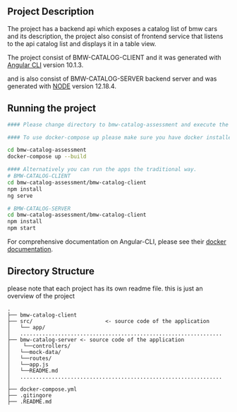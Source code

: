 Project Description
----------------------------------

The project has a backend api which exposes a catalog list of bmw cars and its description, the project also consist of frontend service that listens to the api catalog list and displays it in a table view. 

The project consist of BMW-CATALOG-CLIENT and it was generated with [Angular CLI](https://github.com/angular/angular-cli) version 10.1.3.

and is also consist of BMW-CATALOG-SERVER backend server and was generated with [NODE](https://nodejs.org/en/) version 12.18.4.


Running the project
----------------------------------
```bash
#### Please change directory to bmw-catalog-assessment and execute the following command to run the application this will run both backend and frontend application.

#### To use docker-compose up please make sure you have docker installed on your machine, please find link below 

cd bmw-catalog-assessment
docker-compose up --build

#### Alternatively you can run the apps the traditional way.
# BMW-CATALOG-CLIENT
cd bmw-catalog-assessment/bmw-catalog-client
npm install
ng serve

# BMW-CATALOG-SERVER
cd bmw-catalog-assessment/bmw-catalog-client
npm install
npm start


```

For comprehensive documentation on Angular-CLI, please see their [docker documentation](https://docs.docker.com/compose/).


Directory Structure
----------------------------------

please note that each project has its own readme file. this is just an overview of the project

```
.
├── bmw-catalog-client
├── src/                       <- source code of the application
│   └── app/
│   ................................................................
├── bmw-catalog-server <- source code of the application
│    └──controllers/
│   └──mock-data/
│   └──routes/
│   └──app.js
│   └──README.md
│   ................................................................
│
├── docker-compose.yml
├── .gitingore
├── .README.md

```

